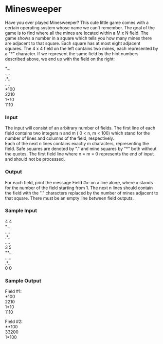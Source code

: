 <h1>Minesweeper</h1>

Have you ever played Minesweeper? This cute little game comes with a certain operating system whose name we can't remember. The goal of the game is to find where all the mines are located within a M x N field.
The game shows a number in a square which tells you how many mines there are adjacent to that square. Each square has at most eight adjacent squares. The 4 x 4 field on the left contains two mines, each represented by a "*" character. If we represent the same field by the hint numbers described above, we end up with the field on the right:

\*...   
....   
.\*..   
....   
\*100   
2210   
1\*10   
1110    
<h3>Input</h3>

The input will consist of an arbitrary number of fields. The first line of each field contains two integers n and m ( 0 < n, m < 100) which stand for the number of lines and columns of the field, respectively.   
Each of the next n lines contains exactly m characters, representing the field. Safe squares are denoted by "." and mine squares by "*" both without the quotes. The first field line where n = m = 0 represents the end of input and should not be processed.   
<h3>Output</h3>

For each field, print the message Field #x: on a line alone, where x stands for the number of the field starting from 1. The next n lines should contain the field with the "." characters replaced by the number of mines adjacent to that square. There must be an empty line between field outputs.

<h3>Sample Input</h3>

4 4   
\*...   
....   
.\*..   
....   
3 5   
\*\*...   
.....   
.\*...   
0 0   
<h3>Sample Output</h3>

Field #1:   
\*100   
2210   
1\*10   
1110

Field #2:   
\*\*100   
33200   
1*100   
